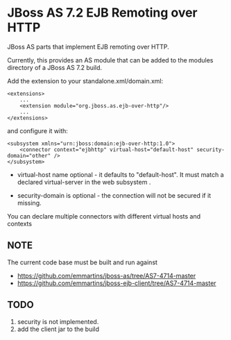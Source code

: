 JBoss AS 7.2 EJB Remoting over HTTP
===================================

JBoss AS parts that implement EJB remoting over HTTP.

Currently, this provides an AS module that can be added to the modules directory of a JBoss AS 7.2 build.

Add the extension to your standalone.xml/domain.xml:

    <extensions>
        ...
        <extension module="org.jboss.as.ejb-over-http"/>
        ...
    </extensions>

and configure it with:

    <subsystem xmlns="urn:jboss:domain:ejb-over-http:1.0">
        <connector context="ejbhttp" virtual-host="default-host" security-domain="other" />
    </subsystem>

* virtual-host name optional - it defaults to "default-host". It must match a declared virtual-server in
the web subsystem .

* security-domain is optional - the connection will not be secured if it missing.

You can declare multiple connectors with different virtual hosts and contexts

NOTE
----
The current code base must be built and run against
 * <https://github.com/emmartins/jboss-as/tree/AS7-4714-master>
 * <https://github.com/emmartins/jboss-ejb-client/tree/AS7-4714-master>

TODO
---
 1. security is not implemented.
 2. add the client jar to the build
